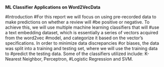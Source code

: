 **ML Classifier Applications on Word2VecData**

#Introduction 
#For this report we will focus on using pre-recorded data to make predictions on whether a review will #be positive or negative. To achieve this, we will use multiple machine learning classifiers that will #use a text embedding dataset, which is essentially a series of vectors acquired from the word2vec #model, and categorize it based on the vector’s specifications. In order to minimize data discrepancies #or biases, the data was split into a training and testing set, where we will use the training data to #predict the testing data. Some of the classifiers utilized include: K-Nearest Neighbor, Perceptron, #Logistic Regression and SVM. 
